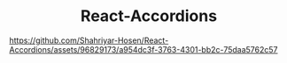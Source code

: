 <h1 align="center">React-Accordions</h1>


https://github.com/Shahriyar-Hosen/React-Accordions/assets/96829173/a954dc3f-3763-4301-bb2c-75daa5762c57

